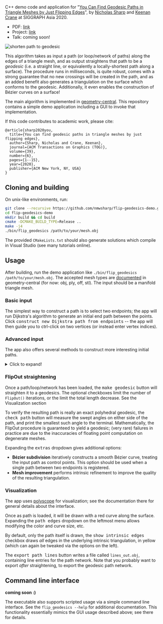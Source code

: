 C++ demo code and application for "[You Can Find Geodesic Paths in Triangle Meshes by Just Flipping Edges](https://nmwsharp.com/research/flip-geodesics/)", by [Nicholas Sharp](https://nmwsharp.com/) and [Keenan Crane](http://keenan.is/here) at SIGGRAPH Asia 2020.

- PDF: [link](https://nmwsharp.com/media/papers/flip-geodesics/flip_geodesics.pdf)
- Project: [link](https://nmwsharp.com/research/flip-geodesics/)
- Talk: coming soon!

![shorten path to geodesic](https://raw.githubusercontent.com/nmwsharp/flip-geodesics-demo/master/media/make_geodesic.jpg)

This algorithm takes as input a path (or loop/network of paths) along the edges of a triangle mesh, and as output straightens that path to be a _geodesic_ (i.e. a straight line, or equivalently a locally-shortest path along a surface). The procedure runs in milliseconds, is quite robust, comes with a strong guarantee that no new crossings will be created in the path, and as an added benefit also generates a triangulation on the surface which conforms to the geodesic. Additionally, it even enables the construction of Bézier curves on a surface! 

The main algorithm is implemented in [geometry-central](http://geometry-central.net/). This repository contains a simple demo application including a GUI to invoke that implementation.

If this code contributes to academic work, please cite:

```
@article{sharp2020you,
  title={You can find geodesic paths in triangle meshes by just flipping edges},
  author={Sharp, Nicholas and Crane, Keenan},
  journal={ACM Transactions on Graphics (TOG)},
  volume={39},
  number={6},
  pages={1--15},
  year={2020},
  publisher={ACM New York, NY, USA}
}
```

## Cloning and building

On unix-like environments, run:
```sh
git clone --recursive https://github.com/nmwsharp/flip-geodesics-demo.git
cd flip-geodesics-demo
mkdir build && cd build
cmake -DCMAKE_BUILD_TYPE=Release ..
make -j4
./bin/flip_geodesics /path/to/your/mesh.obj
```

The provided `CMakeLists.txt` should also generate solutions which compile in Visual Studio (see many tutorials online).

## Usage

After building, run the demo application like `./bin/flip_geodesics /path/to/your/mesh.obj`. The accepted mesh types are [documented](http://geometry-central.net/surface/utilities/io/) in geometry-central (for now: obj, ply, off, stl). The input should be a manifold triangle mesh.

### Basic input

The simplest way to construct a path is to select two endpoints; the app will run Dijkstra's algorithm to generate an initial end path between the points. Click  <kbd>construct new Dijkstra path from endpoints</kbd> -- the app will then guide you to ctrl-click on two vertices (or instead enter vertex indices).

### Advanced input

The app also offers several methods to construct more interesting initial paths.

<details>
  <summary>Click to expand!</summary>

#### Fancy paths

This method allows you to manually construct more interesting paths along the surface beyond just Dijkstra paths between endpoints. Open the menu via the  <kbd>construct fancy path</kbd> dropdown.

  You can input a path by selecting a sequential list of points on the surface. Once some sequence of points has been added, selecting  <kbd>new path from these points</kbd> will run Dijkstra's algorithm between each consecutive pair of points in the list to create the initial path. The  <kbd>push vertex</kbd> button adds a point to the sequence, while  <kbd>pop vertex</kbd> removes the most recent point.

  Checking  <kbd>created closed path</kbd> will connect the first and last points of the path to form a closed loop. Checking  <kbd>mark interior vertices</kbd> will pin the curve to the selected vertex list during shortening.

#### Speciality loaders

Additionally, several loaders are included for other possible file formats. These interfaces are a bit ad-hoc, but are included to hopefully facilitate your own experiments and testing!

-  <kbd>load edge set</kbd> Create a path by specifying a list of collection of edges which make up the path. Loads from a file in the current directory called `path_edges.txt`, where each line contains two, space-separated 0-indexed vertex indices which are the endpoints of some edge in the path.  Additionally, if `marked_vertices.txt` is present it should hold one vertex index per line, which will be pinned during straightening.
-  <kbd>load line list obj</kbd>  Create a path network from [line elements](https://en.wikipedia.org/wiki/Wavefront_.obj_file#Line_elements) in an .obj file. Loads from the same file as the initial input to the program, which must be an .obj file. The line indices in this file must correspond to mesh vertex indices.
-  <kbd>load Dijkstra list</kbd> Create a path network from one or more Dijkstra paths between vertices. Loads from a file in the current directory called `path_pairs.txt`, where each line contains two, space-separated 0-indexed vertex indices which are the endpoints of the path. If this file has many lines, a network will be created. 
-  <kbd>load UV cut</kbd>  Create a path network from cuts (aka discontinuities aka island boundaries) in a UV map. Loads from the same file as the initial input to the program, which must be an .obj file with UVs specified.
-  <kbd>load seg cut</kbd> Create a path network from the boundary of a per-face segmentation. Loads from a plaintext file in the current directory called `cut.seg`, where each line corresponds gives an integer segmentation ID for a face.

</details>

### FlipOut straightening

Once a path/loop/network has been loaded, the  <kbd>make geodesic</kbd> button will straighten it to a geodesics. The optional checkboxes limit the number of `FlipOut()` iterations, or the limit the total length decrease. See the Visualization section 

To verify the resulting path is really an exact polyhedral geodesic, the <kbd>check path</kbd> button will measure the swept angles on either side of the path, and print the smallest such angle to the terminal. Mathematically, the FlipOut procedure is guaranteed to yield a geodesic; (very rare) failures in practice are due to the inaccuracies of floating point computation on degenerate meshes.

Expanding the  <kbd>extras</kbd> dropdown gives additional options:

- **Bézier subdivision** iteratively constructs a smooth Bézier curve, treating the input path as control points. This option should be used when a single path between two endpoints is registered.
- **Mesh improvement** performs intrinsic refinement to improve the quality of the resulting triangulation.

### Visualization

The app uses [polyscope](http://polyscope.run/) for visualization; see the documentation there for general details about the interface.

Once as path is loaded, it will be drawn with a red curve along the surface. Expanding the <kbd>path edges</kbd> dropdown on the leftmost menu allows modifying the color and curve size, etc.

By default, only the path itself is drawn, the  <kbd>show intrinsic edges</kbd> checkbox draws _all_ edges in the underlying intrinsic triangulation, in yellow (which can again be tweaked via the options on the left).

The  <kbd>export path lines</kbd> button writes a file called `lines_out.obj`, containing line entries for the path network. Note that you probably want to export _after_ straightening, to export the geodesic path network.

## Command line interface

**coming soon :)**

The executable also supports scripted usage via a simple command line interface. See the `flip_geodesics --help` for additional documentation. This functionality essentially mimics the GUI usage described above; see there for details.
